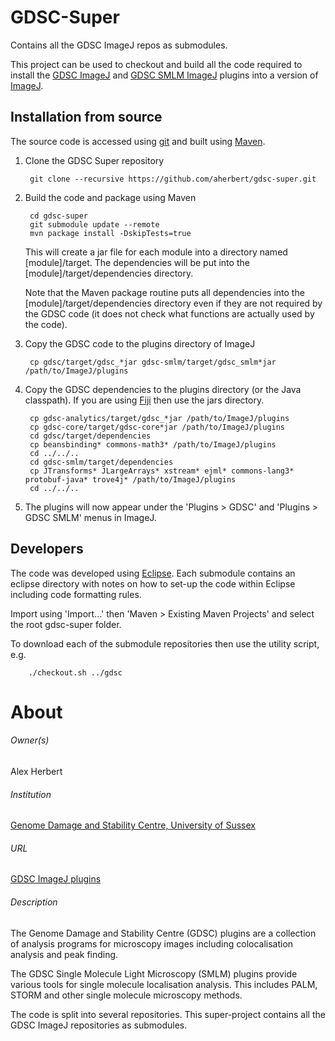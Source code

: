 GDSC-Super
==========

Contains all the GDSC ImageJ repos as submodules.

This project can be used to checkout and build all the code required to install
the [GDSC ImageJ](https://github.com/aherbert/gdsc) and [GDSC SMLM 
ImageJ](https://github.com/aherbert/gdsc-smlm) plugins into a version of 
[ImageJ](https://imagej.nih.gov/ij/).

Installation from source
------------------------

The source code is accessed using [git](https://git-scm.com/) and built
using [Maven](https://maven.apache.org/). 

1. Clone the GDSC Super repository

        git clone --recursive https://github.com/aherbert/gdsc-super.git

2. Build the code and package using Maven

        cd gdsc-super
        git submodule update --remote
        mvn package install -DskipTests=true
    
    This will create a jar file for each module into a directory named 
    [module]/target. The dependencies will be put into the [module]/target/dependencies
    directory. 
    
    Note that the Maven package routine puts all dependencies into the 
    [module]/target/dependencies directory even if they are not required by the GDSC
    code (it does not check what functions are actually used by the code).
    
3. Copy the GDSC code to the plugins directory of ImageJ

        cp gdsc/target/gdsc_*jar gdsc-smlm/target/gdsc_smlm*jar /path/to/ImageJ/plugins

4. Copy the GDSC dependencies to the plugins directory (or the Java classpath). 
    If you are using [Fiji](http://fiji.sc/) then use the jars directory.

        cp gdsc-analytics/target/gdsc_*jar /path/to/ImageJ/plugins
        cp gdsc-core/target/gdsc-core*jar /path/to/ImageJ/plugins
        cd gdsc/target/dependencies
        cp beansbinding* commons-math3* /path/to/ImageJ/plugins
        cd ../../..
        cd gdsc-smlm/target/dependencies
        cp JTransforms* JLargeArrays* xstream* ejml* commons-lang3* protobuf-java* trove4j* /path/to/ImageJ/plugins
        cd ../../..
        
5. The plugins will now appear under the 'Plugins > GDSC' and 
'Plugins > GDSC SMLM' menus in ImageJ.

Developers
----------

The code was developed using [Eclipse](https://eclipse.org/ide/). Each submodule
contains an eclipse directory with notes on how to set-up the code within 
Eclipse including code formatting rules.

Import using 'Import...' then 'Maven > Existing Maven Projects' and select the
root gdsc-super folder.

To download each of the submodule repositories then use the utility script, e.g.

        ./checkout.sh ../gdsc

# About #

###### Owner(s) ######
Alex Herbert

###### Institution ######
[Genome Damage and Stability Centre, University of Sussex](http://www.sussex.ac.uk/gdsc/)

###### URL ######
[GDSC ImageJ plugins](http://www.sussex.ac.uk/gdsc/intranet/microscopy/UserSupport/AnalysisProtocol/imagej/gdsc_plugins/)

###### Description ######
The Genome Damage and Stability Centre (GDSC) plugins are a collection of
analysis programs for microscopy images including colocalisation analysis and
peak finding. 

The GDSC Single Molecule Light Microscopy (SMLM) plugins provide various tools
for single molecule localisation analysis. This includes PALM, STORM and other
single molecule microscopy methods. 

The code is split into several repositories. This super-project contains all the
GDSC ImageJ repositories as submodules.
